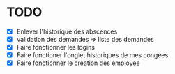 # TODO

- [x] Enlever l'historique des abscences
- [x] validation des demandes => liste des demandes
- [x] Faire fonctionner les logins
- [x] Faire fonctioner l'onglet historiques de mes congées
- [x] Faire fonctionner le creation des employee
